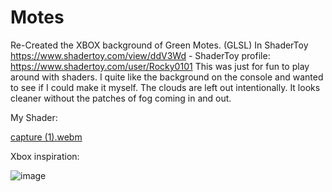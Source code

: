 # Motes
Re-Created the XBOX background of Green Motes. (GLSL) In ShaderToy https://www.shadertoy.com/view/ddV3Wd - ShaderToy profile: https://www.shadertoy.com/user/Rocky0101
This was just for fun to play around with shaders. I quite like the background on the console and wanted to see if I could make it myself. The clouds are left out intentionally. It looks cleaner without the patches of fog coming in and out. 

My Shader: 

[capture (1).webm](https://github.com/user-attachments/assets/3713f224-5d52-437a-a02e-4aae7b8476ac)

Xbox inspiration: 

![image](https://github.com/user-attachments/assets/16562ec4-595f-46f6-8f5b-c1a4b5c1e1ac)
